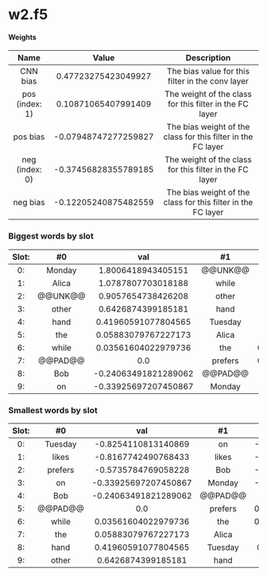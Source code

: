 # w2.f5
#### Weights
Name | Value | Description
:--: | :--: | :--:
CNN bias | 0.47723275423049927 | The bias value for this filter in the conv layer
pos (index: 1) | 0.10871065407991409| The weight of the class for this filter in the FC layer
pos bias | -0.07948747277259827| The bias weight of the class for this filter in the FC layer
neg (index: 0) | -0.37456828355789185| The weight of the class for this filter in the FC layer
neg bias | -0.12205240875482559| The bias weight of the class for this filter in the FC layer
### Biggest words by slot
Slot: |#0 | val | #1 | val
:--: | :--: | :--: | :--: | :--:
0: | Monday | 1.8006418943405151 | @@UNK@@ | 2.0539939403533936
1: | Alica | 1.0787807703018188 | while | 1.667852520942688
2: | @@UNK@@ | 0.9057654738426208 | other | 1.510993480682373
3: | other | 0.6426874399185181 | hand | 1.159615397453308
4: | hand | 0.41960591077804565 | Tuesday | 0.4260258078575134
5: | the | 0.05883079767227173 | Alica | 0.334598183631897
6: | while | 0.03561604022979736 | the | 0.10038252174854279
7: | @@PAD@@ | 0.0 | prefers | 0.02426731586456299
8: | Bob | -0.24063491821289062 | @@PAD@@ | 0.0
9: | on | -0.33925697207450867 | Monday | -0.2521648108959198
### Smallest words by slot
Slot: |#0 | val | #1 | val
:--: | :--: | :--: | :--: | :--:
0: | Tuesday | -0.8254110813140869 | on | -1.6510173082351685
1: | likes | -0.8167742490768433 | likes | -1.2319118976593018
2: | prefers | -0.5735784769058228 | Bob | -0.8369187712669373
3: | on | -0.33925697207450867 | Monday | -0.2521648108959198
4: | Bob | -0.24063491821289062 | @@PAD@@ | 0.0
5: | @@PAD@@ | 0.0 | prefers | 0.02426731586456299
6: | while | 0.03561604022979736 | the | 0.10038252174854279
7: | the | 0.05883079767227173 | Alica | 0.334598183631897
8: | hand | 0.41960591077804565 | Tuesday | 0.4260258078575134
9: | other | 0.6426874399185181 | hand | 1.159615397453308
